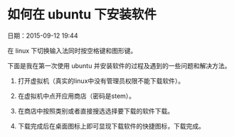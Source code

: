 # 如何在 ubuntu 下安装软件

日期：2015-09-12 19:44


在 linux 下切换输入法同时按空格键和图形键。

下面是我在第一次使用 ubuntu 并安装软件的过程及遇到的一些问题和解决方法。

1.  打开虚拟机（真实的linux中没有管理员权限不能下载软件）。

2.  在虚拟机中点开应用商店（密码是stem）。

3.  在商店中按照类别或者直接搜选选择要下载的软件下载。
 
4. 下载完成后在桌面图标上即可显现下载软件的快捷图标，下载完成。
   